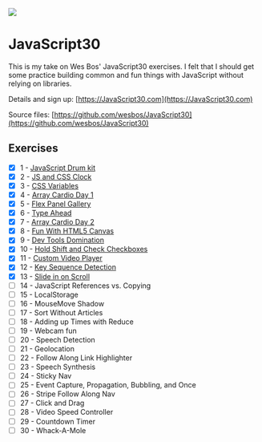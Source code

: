 ![](https://javascript30.com/images/JS3-social-share.png)

# JavaScript30

This is my take on Wes Bos' JavaScript30 exercises. I felt that I should get some practice building common and fun things with JavaScript without relying on libraries.

Details and sign up: [https://JavaScript30.com](https://JavaScript30.com)

Source files: [https://github.com/wesbos/JavaScript30](https://github.com/wesbos/JavaScript30)


## Exercises
- [x] 1 - [JavaScript Drum kit](https://github.com/svillegascreative/JavaScript30/tree/master/01%20-%20JavaScript%20Drum%20Kit)
- [x] 2 - [JS and CSS Clock](https://github.com/svillegascreative/JavaScript30/tree/master/02%20-%20JS%20and%20CSS%20Clock)
- [x] 3 - [CSS Variables](https://github.com/svillegascreative/JavaScript30/tree/master/03%20-%20CSS%20Variables)
- [x] 4 - [Array Cardio Day 1](https://github.com/svillegascreative/JavaScript30/tree/master/04%20-%20Array%20Cardio%20Day%201)
- [x] 5 - [Flex Panel Gallery](https://github.com/svillegascreative/JavaScript30/tree/master/05%20-%20Flex%20Panel%20Gallery)
- [x] 6 - [Type Ahead](https://github.com/svillegascreative/JavaScript30/tree/master/06%20-%20Type%20Ahead)
- [x] 7 - [Array Cardio Day 2](https://github.com/svillegascreative/JavaScript30/tree/master/07%20-%20Array%20Cardio%20Day%202)
- [x] 8 - [Fun With HTML5 Canvas](https://github.com/svillegascreative/JavaScript30/tree/master/08%20-%20Fun%20with%20HTML5%20Canvas)
- [x] 9 - [Dev Tools Domination](https://github.com/svillegascreative/JavaScript30/tree/master/09%20-%20Dev%20Tools%20Domination)
- [x] 10 - [Hold Shift and Check Checkboxes](https://github.com/svillegascreative/JavaScript30/tree/master/10%20-%20Hold%20Shift%20and%20Check%20Checkboxes)
- [x] 11 - [Custom Video Player](https://github.com/svillegascreative/JavaScript30/tree/master/11%20-%20Custom%20Video%20Player)
- [x] 12 - [Key Sequence Detection](https://github.com/svillegascreative/JavaScript30/tree/master/12%20-%20Key%20Sequence%20Detection)
- [x] 13 - [Slide in on Scroll](https://github.com/svillegascreative/JavaScript30/tree/master/13%20-%20Slide%20in%20on%20Scroll)
- [ ] 14 - JavaScript References vs. Copying
- [ ] 15 - LocalStorage
- [ ] 16 - MouseMove Shadow
- [ ] 17 - Sort Without Articles
- [ ] 18 - Adding up Times with Reduce
- [ ] 19 - Webcam fun
- [ ] 20 - Speech Detection
- [ ] 21 - Geolocation
- [ ] 22 - Follow Along Link Highlighter
- [ ] 23 - Speech Synthesis
- [ ] 24 - Sticky Nav
- [ ] 25 - Event Capture, Propagation, Bubbling, and Once
- [ ] 26 - Stripe Follow Along Nav
- [ ] 27 - Click and Drag
- [ ] 28 - Video Speed Controller
- [ ] 29 - Countdown Timer
- [ ] 30 - Whack-A-Mole
